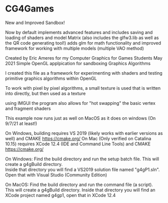 # CG4Games

New and Improved Sandbox!

Now by default implements advanced features and includes saving and loading of shaders and model Matrix
(also includes the glfw3.lib as well as the QR code generating tool!)
adds glm for math functionality and improved framework for working with multiple models (multiple VAO method)

Created by Eric Ameres for my Computer Graphics for Games Students May 2021
Simple OpenGL applpication for sandboxing Graphics Algorithms

I created this file as a framework for experimenting with shaders and testing primitive graphics algorithms within OpenGL

To work with pixel by pixel algorithms, a small texture is used that is written into directly, but then used as a texture

using IMGUI the program also allows for "hot swapping" the basic vertex and fragment shaders

This example now runs just as well on MacOS as it does on windows (On 9/7/21 at least!)

On Windows, building requires VS 2019 (likely works with earlier versions as well) and CMAKE https://cmake.org/
On Mac (Only verified on Catalina 10.15) requires XCode 12.4 (IDE and Command Line Tools) and CMAKE https://cmake.org/

On Windows:
Find the build directory and run the setup batch file.  This will create a g4gBuild directory.  
Inside that directory you will find a VS2019 solution file named "g4gP1.sln". 
Open that with Visual Studio (Community Edition)

On MacOS:
Find the build directory and run the command file (a script). This will create a g4gBuild directory.
Inside that directory you will find an XCode project named g4gp1, open that in XCode 12.4
